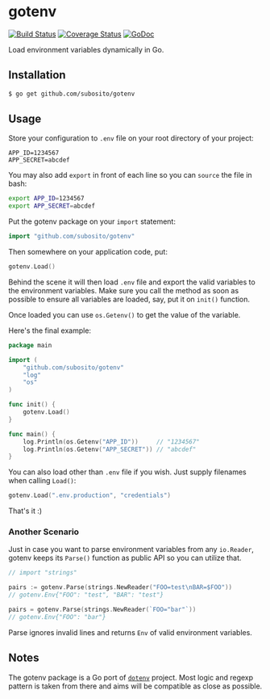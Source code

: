 # gotenv

[![Build Status](https://travis-ci.org/subosito/gotenv.svg?branch=master)](https://travis-ci.org/subosito/gotenv)
[![Coverage Status](https://img.shields.io/codecov/c/github/subosito/gotenv/master.svg?maxAge=2592000)](https://codecov.io/gh/subosito/gotenv)
[![GoDoc](https://godoc.org/github.com/subosito/gotenv?status.svg)](https://godoc.org/github.com/subosito/gotenv)

Load environment variables dynamically in Go.

## Installation

```bash
$ go get github.com/subosito/gotenv
```

## Usage

Store your configuration to `.env` file on your root directory of your project:

```
APP_ID=1234567
APP_SECRET=abcdef
```

You may also add `export` in front of each line so you can `source` the file in bash:

```bash
export APP_ID=1234567
export APP_SECRET=abcdef
```

Put the gotenv package on your `import` statement:

```go
import "github.com/subosito/gotenv"
```

Then somewhere on your application code, put:

```go
gotenv.Load()
```

Behind the scene it will then load `.env` file and export the valid variables to the environment variables. Make sure you call the method as soon as possible to ensure all variables are loaded, say, put it on `init()` function.

Once loaded you can use `os.Getenv()` to get the value of the variable.

Here's the final example:

```go
package main

import (
	"github.com/subosito/gotenv"
	"log"
	"os"
)

func init() {
	gotenv.Load()
}

func main() {
	log.Println(os.Getenv("APP_ID"))     // "1234567"
	log.Println(os.Getenv("APP_SECRET")) // "abcdef"
}
```

You can also load other than `.env` file if you wish. Just supply filenames when calling `Load()`:

```go
gotenv.Load(".env.production", "credentials")
```

That's it :)

### Another Scenario

Just in case you want to parse environment variables from any `io.Reader`, gotenv keeps its `Parse()` function as public API so you can utilize that.

```go
// import "strings"

pairs := gotenv.Parse(strings.NewReader("FOO=test\nBAR=$FOO"))
// gotenv.Env{"FOO": "test", "BAR": "test"}

pairs = gotenv.Parse(strings.NewReader(`FOO="bar"`))
// gotenv.Env{"FOO": "bar"}
```

Parse ignores invalid lines and returns `Env` of valid environment variables.

## Notes

The gotenv package is a Go port of [`dotenv`](https://github.com/bkeepers/dotenv) project. Most logic and regexp pattern is taken from there and aims will be compatible as close as possible.
